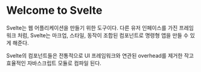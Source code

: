 # Welcome to Svelte

Svelte는 웹 어플리케이션을 만들기 위한 도구이다. 다른 유저 인페이스를 가진 프레임워크 처럼, Svelte는 마크업, 스타일, 동작이 조합된 컴포넌트로 명령형 앱을 만들 수 있게 해준다.

Svelte의 컴포넌트들은 전통적으로 UI 프레임워크와 연관된 overhead를 제거한 작고 효율적인 자바스크립트 모듈로 컴파일 된다.